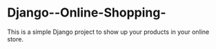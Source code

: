 # Django--Online-Shopping-
This is a simple Django project to show up your products in your online store. 
